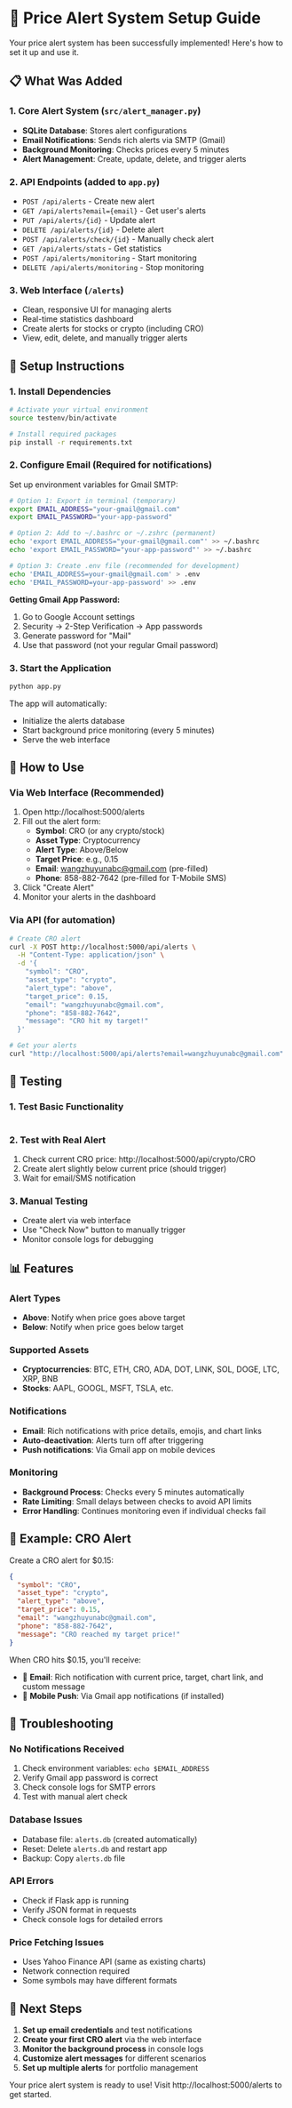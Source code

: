 # 🔔 Price Alert System Setup Guide

Your price alert system has been successfully implemented! Here's how to set it up and use it.

## 📋 What Was Added

### 1. Core Alert System (`src/alert_manager.py`)
- **SQLite Database**: Stores alert configurations 
- **Email Notifications**: Sends rich alerts via SMTP (Gmail)
- **Background Monitoring**: Checks prices every 5 minutes
- **Alert Management**: Create, update, delete, and trigger alerts

### 2. API Endpoints (added to `app.py`)
- `POST /api/alerts` - Create new alert
- `GET /api/alerts?email={email}` - Get user's alerts
- `PUT /api/alerts/{id}` - Update alert
- `DELETE /api/alerts/{id}` - Delete alert
- `POST /api/alerts/check/{id}` - Manually check alert
- `GET /api/alerts/stats` - Get statistics
- `POST /api/alerts/monitoring` - Start monitoring
- `DELETE /api/alerts/monitoring` - Stop monitoring

### 3. Web Interface (`/alerts`)
- Clean, responsive UI for managing alerts
- Real-time statistics dashboard
- Create alerts for stocks or crypto (including CRO)
- View, edit, delete, and manually trigger alerts

## 🚀 Setup Instructions

### 1. Install Dependencies
```bash
# Activate your virtual environment
source testenv/bin/activate

# Install required packages
pip install -r requirements.txt
```

### 2. Configure Email (Required for notifications)
Set up environment variables for Gmail SMTP:

```bash
# Option 1: Export in terminal (temporary)
export EMAIL_ADDRESS="your-gmail@gmail.com"
export EMAIL_PASSWORD="your-app-password"

# Option 2: Add to ~/.bashrc or ~/.zshrc (permanent)
echo 'export EMAIL_ADDRESS="your-gmail@gmail.com"' >> ~/.bashrc
echo 'export EMAIL_PASSWORD="your-app-password"' >> ~/.bashrc

# Option 3: Create .env file (recommended for development)
echo 'EMAIL_ADDRESS=your-gmail@gmail.com' > .env
echo 'EMAIL_PASSWORD=your-app-password' >> .env
```

**Getting Gmail App Password:**
1. Go to Google Account settings
2. Security → 2-Step Verification → App passwords
3. Generate password for "Mail"
4. Use that password (not your regular Gmail password)

### 3. Start the Application
```bash
python app.py
```

The app will automatically:
- Initialize the alerts database
- Start background price monitoring (every 5 minutes)
- Serve the web interface

## 📱 How to Use

### Via Web Interface (Recommended)
1. Open http://localhost:5000/alerts
2. Fill out the alert form:
   - **Symbol**: CRO (or any crypto/stock)
   - **Asset Type**: Cryptocurrency
   - **Alert Type**: Above/Below
   - **Target Price**: e.g., 0.15
   - **Email**: wangzhuyunabc@gmail.com (pre-filled)
   - **Phone**: 858-882-7642 (pre-filled for T-Mobile SMS)
3. Click "Create Alert"
4. Monitor your alerts in the dashboard

### Via API (for automation)
```bash
# Create CRO alert
curl -X POST http://localhost:5000/api/alerts \
  -H "Content-Type: application/json" \
  -d '{
    "symbol": "CRO",
    "asset_type": "crypto",
    "alert_type": "above",
    "target_price": 0.15,
    "email": "wangzhuyunabc@gmail.com",
    "phone": "858-882-7642",
    "message": "CRO hit my target!"
  }'

# Get your alerts
curl "http://localhost:5000/api/alerts?email=wangzhuyunabc@gmail.com"
```

## 🧪 Testing

### 1. Test Basic Functionality
```bash

```

### 2. Test with Real Alert
1. Check current CRO price: http://localhost:5000/api/crypto/CRO
2. Create alert slightly below current price (should trigger)
3. Wait for email/SMS notification

### 3. Manual Testing
- Create alert via web interface
- Use "Check Now" button to manually trigger
- Monitor console logs for debugging

## 📊 Features

### Alert Types
- **Above**: Notify when price goes above target
- **Below**: Notify when price goes below target

### Supported Assets
- **Cryptocurrencies**: BTC, ETH, CRO, ADA, DOT, LINK, SOL, DOGE, LTC, XRP, BNB
- **Stocks**: AAPL, GOOGL, MSFT, TSLA, etc.

### Notifications
- **Email**: Rich notifications with price details, emojis, and chart links
- **Auto-deactivation**: Alerts turn off after triggering
- **Push notifications**: Via Gmail app on mobile devices

### Monitoring
- **Background Process**: Checks every 5 minutes automatically  
- **Rate Limiting**: Small delays between checks to avoid API limits
- **Error Handling**: Continues monitoring even if individual checks fail

## 🎯 Example: CRO Alert

Create a CRO alert for $0.15:

```json
{
  "symbol": "CRO",
  "asset_type": "crypto", 
  "alert_type": "above",
  "target_price": 0.15,
  "email": "wangzhuyunabc@gmail.com",
  "phone": "858-882-7642",
  "message": "CRO reached my target price!"
}
```

When CRO hits $0.15, you'll receive:
- 📧 **Email**: Rich notification with current price, target, chart link, and custom message
- 📱 **Mobile Push**: Via Gmail app notifications (if installed)

## 🔧 Troubleshooting

### No Notifications Received
1. Check environment variables: `echo $EMAIL_ADDRESS`
2. Verify Gmail app password is correct
3. Check console logs for SMTP errors
4. Test with manual alert check

### Database Issues
- Database file: `alerts.db` (created automatically)
- Reset: Delete `alerts.db` and restart app
- Backup: Copy `alerts.db` file

### API Errors
- Check if Flask app is running
- Verify JSON format in requests
- Check console logs for detailed errors

### Price Fetching Issues
- Uses Yahoo Finance API (same as existing charts)
- Network connection required
- Some symbols may have different formats

## 🚀 Next Steps

1. **Set up email credentials** and test notifications
2. **Create your first CRO alert** via the web interface  
3. **Monitor the background process** in console logs
4. **Customize alert messages** for different scenarios
5. **Set up multiple alerts** for portfolio management

Your price alert system is ready to use! Visit http://localhost:5000/alerts to get started.
